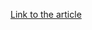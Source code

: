 [Link to the article](https://www.akamai.com/blog/security/2023/dec/defend-against-digital-cyberthreats-this-holiday-season)
